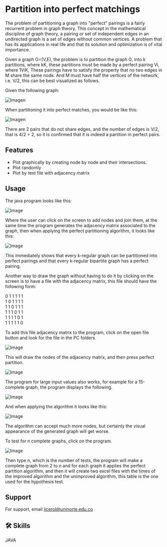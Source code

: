 
# Partition into perfect matchings

The problem of partitioning a graph into "perfect" pairings is a fairly recurrent problem in graph theory. This concept in the mathematical discipline of graph theory, a pairing or set of independent edges in an undirected graph is a set of edges without common vertices. A problem that has its applications in real life and that its solution and optimization is of vital importance.

Given a graph G=(V,E), the problem is to partition the graph G, into k partitions, where kK, these partitions must be made by a perfect pairing Vi, where 1ViK, These pairings have to satisfy the property that no two edges in M share the same node. And M must have half the vertices of the network, i.e. V/2, this can be best visualized as follows. 

Given the following graph:

![Imagen](https://github.com/luisda190519/Partition-into-perfect-matchings---GT-16-/blob/main/imagenes/1.png?raw=true)

When partitioning it into perfect matches, you would be like this:

![Imagen](https://github.com/luisda190519/Partition-into-perfect-matchings---GT-16-/blob/main/imagenes/2.png?raw=true)

There are 2 pairs that do not share edges, and the number of edges is V/2, that is 4/2 = 2, so it is confirmed that it is indeed a partition in perfect pairs.
## Features

- Plot graphically by creating node by node and their intersections.
- Plot randomly
- Plot by text file with adjacency matrix



## Usage

The java program looks like this:

![Image](https://github.com/luisda190519/Partition-into-perfect-matchings---GT-16-/blob/main/imagenes/3.png?raw=true)

Where the user can click on the screen to add nodes and join them, at the same time the program generates the adjacency matrix associated to the graph, then when applying the perfect partitioning algorithm, it looks like this:

![Image](https://github.com/luisda190519/Partition-into-perfect-matchings---GT-16-/blob/main/imagenes/4.png?raw=true)

This immediately shows that every k-regular graph can be partitioned into perfect pairings and that every k-regular bipartite graph has a perfect pairing.

Another way to draw the graph without having to do it by clicking on the screen is to have a file with the adjacency matrix, this file should have the following form:

0 1 1 1 1 1  
1 0 1 1 1 1  
1 1 0 1 1 1   
1 1 1 0 1 1  
1 1 1 1 0 1  
1 1 1 1 1 0

To add this file adjacency matrix to the program, click on the open file button and look for the file in the PC folders.

![Image](https://github.com/luisda190519/Partition-into-perfect-matchings---GT-16-/blob/main/imagenes/5.png?raw=true)

This will draw the nodes of the adjacency matrix, and then press perfect partition.

![Image](https://github.com/luisda190519/Partition-into-perfect-matchings---GT-16-/blob/main/imagenes/6.png?raw=true)

The program for large input values also works, for example for a 15-complete graph, the program displays the following.

![Image](https://github.com/luisda190519/Partition-into-perfect-matchings---GT-16-/blob/main/imagenes/7.png?raw=true)

And when applying the algorithm it looks like this:

![Image](https://github.com/luisda190519/Partition-into-perfect-matchings---GT-16-/blob/main/imagenes/8.png?raw=true)

The algorithm can accept much more nodes, but certainly the visual appearance of the generated graph will get worse.

To test for n complete graphs, click on the program.

![Image](https://github.com/luisda190519/Partition-into-perfect-matchings---GT-16-/blob/main/imagenes/9.png?raw=true)

Then type n, which is the number of tests, the program will make a complete graph from 2 to n and for each graph it applies the perfect partition algorithm, and then it will create two excel files with the times of the improved algorithm and the unimproved algorithm, this table is the one used for the hypothesis test.




## Support

For support, email licerol@uninorte.edu.co


## 🛠 Skills
JAVA
